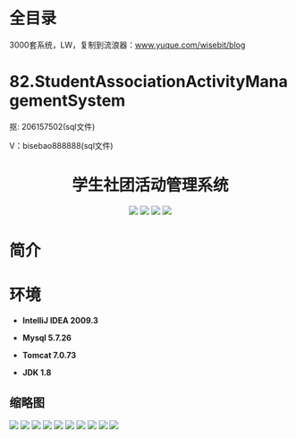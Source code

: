 # 全目录

3000套系统，LW，复制到流浪器：www.yuque.com/wisebit/blog
# 82.StudentAssociationActivityManagementSystem

<p>抠: 206157502(sql文件)</p>
<p>V：bisebao888888(sql文件)</p>

<p><h1 align="center">学生社团活动管理系统</h1></p>


<p align="center">
	<img src="https://img.shields.io/badge/jdk-1.8-orange.svg"/>
    <img src="https://img.shields.io/badge/spring-5.x-lightgrey.svg"/>
    <img src="https://img.shields.io/badge/springmvc-3.x-blue.svg"/>
    <img src="https://img.shields.io/badge/mybatis-3.x-yellow.svg"/>
</p>


# 简介



# 环境

- <b>IntelliJ IDEA 2009.3</b>

- <b>Mysql 5.7.26</b>

- <b>Tomcat 7.0.73</b>

- <b>JDK 1.8</b>




## 缩略图

![](https://bitwise.oss-cn-heyuan.aliyuncs.com/2024/9/10/6af75ec7-bbc2-486f-baf3-05b6073b6d9b.png)
![](https://bitwise.oss-cn-heyuan.aliyuncs.com/2024/9/10/ee967c84-eef0-4861-a2c6-f30683e26ae0.png)
![](https://bitwise.oss-cn-heyuan.aliyuncs.com/2024/9/10/f188f0f0-e5ec-44c9-a02c-cfd29df67712.png)
![](https://bitwise.oss-cn-heyuan.aliyuncs.com/2024/9/10/729d56ed-1171-433c-b511-bc7ed9014b26.png)
![](https://bitwise.oss-cn-heyuan.aliyuncs.com/2024/9/10/147e329d-0c21-492c-9858-1b8c9a233402.png)
![](https://bitwise.oss-cn-heyuan.aliyuncs.com/2024/9/10/9261ac31-3810-4c21-b68d-5bff68144c02.png)
![](https://bitwise.oss-cn-heyuan.aliyuncs.com/2024/9/10/33c12c45-4930-4d3f-b183-a83bfe5a1d5f.png)
![](https://bitwise.oss-cn-heyuan.aliyuncs.com/2024/9/10/5f3f418d-c3d5-4e70-9f03-f1f9b5d92537.png)
![](https://bitwise.oss-cn-heyuan.aliyuncs.com/2024/9/10/f36010bf-845a-4ff9-99ab-7c0feb5f3c17.png)
![](https://bitwise.oss-cn-heyuan.aliyuncs.com/2024/9/10/3a06ac7e-9907-4aa7-8276-b6f6192048f5.png)



